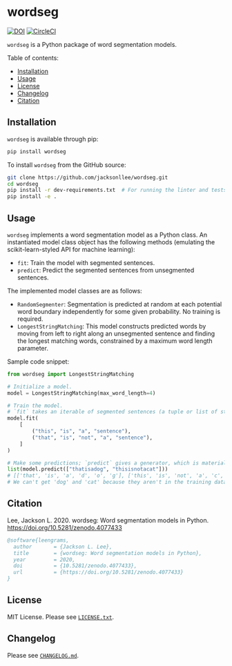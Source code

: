 # wordseg

[![DOI](https://zenodo.org/badge/DOI/10.5281/zenodo.4077433.svg)](https://doi.org/10.5281/zenodo.4077433)
[![CircleCI](https://circleci.com/gh/jacksonllee/wordseg/tree/main.svg?style=svg)](https://circleci.com/gh/jacksonllee/wordseg/tree/main)

`wordseg` is a Python package of word segmentation models.

Table of contents:

* [Installation](https://github.com/jacksonllee/wordseg#installation)
* [Usage](https://github.com/jacksonllee/wordseg#usage)
* [License](https://github.com/jacksonllee/wordseg#license)
* [Changelog](https://github.com/jacksonllee/wordseg#changelog)
* [Citation](https://github.com/jacksonllee/wordseg#citation)

## Installation

`wordseg` is available through pip:

```bash
pip install wordseg
```

To install `wordseg` from the GitHub source:

```bash
git clone https://github.com/jacksonllee/wordseg.git
cd wordseg
pip install -r dev-requirements.txt  # For running the linter and tests
pip install -e .
```

## Usage

`wordseg` implements a word segmentation model as a Python class.
An instantiated model class object has the following methods
(emulating the scikit-learn-styled API for machine learning):

* `fit`: Train the model with segmented sentences.
* `predict`: Predict the segmented sentences from unsegmented sentences.

The implemented model classes are as follows:

* `RandomSegmenter`:
  Segmentation is predicted at random at each potential word
  boundary independently for some given probability. No training is required.
* `LongestStringMatching`: 
  This model constructs predicted words by moving
  from left to right along an unsegmented sentence and
  finding the longest matching words, constrained by a maximum word length parameter.

Sample code snippet:

```python
from wordseg import LongestStringMatching

# Initialize a model.
model = LongestStringMatching(max_word_length=4)

# Train the model.
# `fit` takes an iterable of segmented sentences (a tuple or list of strings).
model.fit(
    [
        ("this", "is", "a", "sentence"),
        ("that", "is", "not", "a", "sentence"),
    ]
)

# Make some predictions; `predict` gives a generator, which is materialized by list() here.
list(model.predict(["thatisadog", "thisisnotacat"]))
# [['that', 'is', 'a', 'd', 'o', 'g'], ['this', 'is', 'not', 'a', 'c', 'a', 't']]
# We can't get 'dog' and 'cat' because they aren't in the training data.
```

## Citation

Lee, Jackson L. 2020. wordseg: Word segmentation models in Python. https://doi.org/10.5281/zenodo.4077433

```bibtex
@software{leengrams,
  author       = {Jackson L. Lee},
  title        = {wordseg: Word segmentation models in Python},
  year         = 2020,
  doi          = {10.5281/zenodo.4077433},
  url          = {https://doi.org/10.5281/zenodo.4077433}
}
```

## License

MIT License. Please see [`LICENSE.txt`](https://github.com/jacksonllee/wordseg/blob/main/LICENSE.txt).

## Changelog

Please see [`CHANGELOG.md`](https://github.com/jacksonllee/wordseg/blob/main/CHANGELOG.md).

